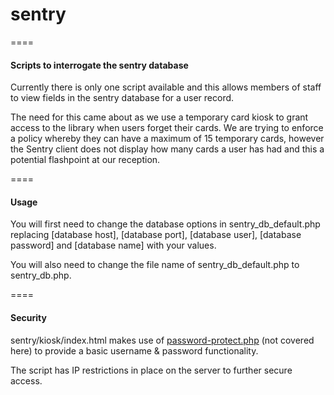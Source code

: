 # sentry
====

#### Scripts to interrogate the sentry database


Currently there is only one script available and this allows members of staff to view fields in the sentry database for a user record.

The need for this came about as we use a temporary card kiosk to grant access to the library when users forget their cards. We are trying to enforce a policy whereby they can have a maximum of 15 temporary cards, however the Sentry client does not display how many cards a user has had and this a potential flashpoint at our reception. 

====

#### Usage

You will first need to change the database options in sentry_db_default.php replacing [database host], [database port], [database user], [database password] and [database name] with your values. 

You will also need to change the file name of sentry_db_default.php to sentry_db.php.


====

#### Security

sentry/kiosk/index.html makes use of <a href="http://www.zubrag.com/scripts/password-protect.php">password-protect.php</a> (not covered here) to provide a basic username & password functionality.

The script has IP restrictions in place on the server to further secure access.
